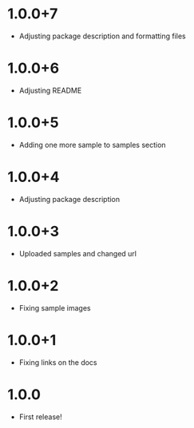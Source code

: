 # 1.0.0+7

- Adjusting package description and formatting files

# 1.0.0+6

- Adjusting README

# 1.0.0+5

- Adding one more sample to samples section

# 1.0.0+4

- Adjusting package description

# 1.0.0+3

- Uploaded samples and changed url

# 1.0.0+2

- Fixing sample images

# 1.0.0+1

- Fixing links on the docs

# 1.0.0

- First release!
